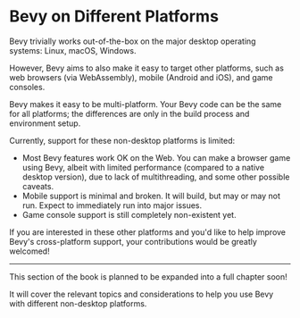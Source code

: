 # Bevy on Different Platforms

Bevy trivially works out-of-the-box on the major desktop operating systems: Linux, macOS, Windows.

However, Bevy aims to also make it easy to target other platforms, such as web
browsers (via WebAssembly), mobile (Android and iOS), and game consoles.

Bevy makes it easy to be multi-platform. Your Bevy code can be the same for all
platforms; the differences are only in the build process and environment setup.

Currently, support for these non-desktop platforms is limited:

 - Most Bevy features work OK on the Web. You can make a browser game using
   Bevy, albeit with limited performance (compared to a native desktop version),
   due to lack of multithreading, and some other possible caveats.
 - Mobile support is minimal and broken. It will build, but may or may not run.
   Expect to immediately run into major issues.
 - Game console support is still completely non-existent yet.
 
If you are interested in these other platforms and you'd like to help improve
Bevy's cross-platform support, your contributions would be greatly welcomed!

---

This section of the book is planned to be expanded into a full chapter soon!

It will cover the relevant topics and considerations to help you use Bevy with
different non-desktop platforms.
